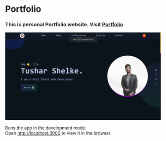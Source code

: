 # Portfolio

### This is personal Portfolio website. Visit [Portfolio](https://preeminent-pithivier-6ea4ca.netlify.app//)

![](/src/assets/756ca789-283d-4380-8e46-d668fe7f23d5.jpg)

Runs the app in the development mode.\
Open [http://localhost:3000](http://localhost:3000) to view it in the browser.
